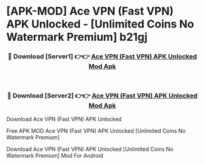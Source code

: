 # [APK-MOD] Ace VPN (Fast VPN) APK Unlocked - [Unlimited Coins No Watermark Premium] b21gj



<div align="center">
<h3>🔴 Download [Server1] 👉👉 <a href="https://momento.my/?title=Ace_VPN_(Fast_VPN)_APK_Unlocked">Ace VPN (Fast VPN) APK Unlocked Mod Apk</a></h3><br>

<h3>🔴 Download [Server2] 👉👉 <a href="https://momento.my/?title=Ace_VPN_(Fast_VPN)_APK_Unlocked">Ace VPN (Fast VPN) APK Unlocked Mod Apk</a></h3>
</div>



Download Ace VPN (Fast VPN) APK Unlocked 

Free APK MOD Ace VPN (Fast VPN) APK Unlocked [Unlimited Coins No Watermark Premium]

Download Ace VPN (Fast VPN) APK Unlocked [Unlimited Coins No Watermark Premium] Mod For Android
